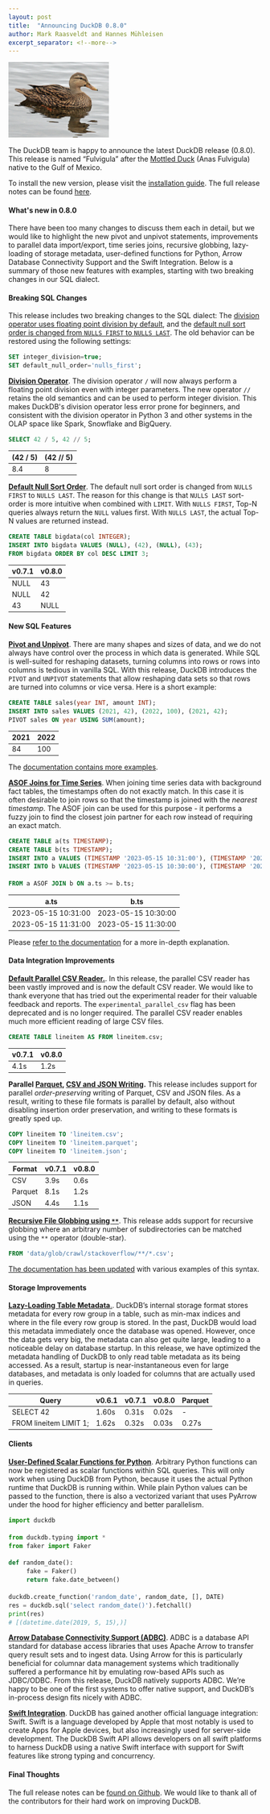 ```yaml
---
layout: post
title:  "Announcing DuckDB 0.8.0"
author: Mark Raasveldt and Hannes Mühleisen
excerpt_separator: <!--more-->
---
```


<img src="/images/blog/mottled_duck.jpg"
     alt="Image of the Mottled Duck"
     width=200px
     />

The DuckDB team is happy to announce the latest DuckDB release (0.8.0). This release is named “Fulvigula” after the [Mottled Duck](https://en.wikipedia.org/wiki/Mottled_duck) (Anas Fulvigula) native to the Gulf of Mexico.

To install the new version, please visit the [installation guide](https://duckdb.org/docs/installation/index). The full release notes can be found [here](https://github.com/duckdb/duckdb/releases/tag/v0.8.0).

<!--more-->

#### What's new in 0.8.0
There have been too many changes to discuss them each in detail, but we would like to highlight the new pivot and unpivot statements, improvements to parallel data import/export, time series joins, recursive globbing, lazy-loading of storage metadata, user-defined functions for Python, Arrow Database Connectivity Support and the Swift Integration. Below is a summary of those new features with examples, starting with two breaking changes in our SQL dialect.


#### Breaking SQL Changes
This release includes two breaking changes to the SQL dialect: The [division operator uses floating point division by default](https://github.com/duckdb/duckdb/pull/7082), and the [default null sort order is changed from `NULLS FIRST` to `NULLS LAST`](https://github.com/duckdb/duckdb/pull/7174). The old behavior can be restored using the following settings:

```sql
SET integer_division=true;
SET default_null_order='nulls_first';
```

[**Division Operator**](https://github.com/duckdb/duckdb/pull/7082). The division operator `/` will now always perform a floating point division even with integer parameters. The new operator `//` retains the old semantics and can be used to perform integer division. This makes DuckDB's division operator less error prone for beginners, and consistent with the division operator in Python 3 and other systems in the OLAP space like Spark, Snowflake and BigQuery.


```sql
SELECT 42 / 5, 42 // 5;
```

| (42 / 5) | (42 // 5) |
|----------|-----------|
| 8.4      | 8         |

[**Default Null Sort Order**](https://github.com/duckdb/duckdb/pull/7174). The default null sort order is changed from `NULLS FIRST` to `NULLS LAST`. The reason for this change is that `NULLS LAST` sort-order is more intuitive when combined with `LIMIT`. With `NULLS FIRST`, Top-N queries always return the `NULL` values first. With `NULLS LAST`, the actual Top-N values are returned instead.

```sql
CREATE TABLE bigdata(col INTEGER);
INSERT INTO bigdata VALUES (NULL), (42), (NULL), (43);
FROM bigdata ORDER BY col DESC LIMIT 3;
```

| v0.7.1 | v0.8.0 |
|--------|--------|
| NULL   | 43     |
| NULL   | 42     |
| 43     | NULL   |

#### New SQL Features

[**Pivot and Unpivot**](https://github.com/duckdb/duckdb/pull/6387). There are many shapes and sizes of data, and we do not always have control over the process in which data is generated. While SQL is well-suited for reshaping datasets, turning columns into rows or rows into columns is tedious in vanilla SQL. With this release, DuckDB introduces the `PIVOT` and `UNPIVOT` statements that allow reshaping data sets so that rows are turned into columns or vice versa. Here is a short example:

```sql
CREATE TABLE sales(year INT, amount INT);
INSERT INTO sales VALUES (2021, 42), (2022, 100), (2021, 42);
PIVOT sales ON year USING SUM(amount);
```

| 2021 | 2022 |
|------|------|
| 84   | 100  |

The [documentation contains more examples](/docs/sql/statements/pivot.html).


[**ASOF Joins for Time Series**](https://github.com/duckdb/duckdb/pull/6719). When joining time series data with background fact tables, the timestamps often do not exactly match. In this case it is often desirable to join rows so that the timestamp is joined with the *nearest timestamp*. The ASOF join can be used for this purpose - it performs a fuzzy join to find the closest join partner for each row instead of requiring an exact match.


```sql
CREATE TABLE a(ts TIMESTAMP);
CREATE TABLE b(ts TIMESTAMP);
INSERT INTO a VALUES (TIMESTAMP '2023-05-15 10:31:00'), (TIMESTAMP '2023-05-15 11:31:00');
INSERT INTO b VALUES (TIMESTAMP '2023-05-15 10:30:00'), (TIMESTAMP '2023-05-15 11:30:00');

FROM a ASOF JOIN b ON a.ts >= b.ts;
```

|        a.ts         |        b.ts         |
|---------------------|---------------------|
| 2023-05-15 10:31:00 | 2023-05-15 10:30:00 |
| 2023-05-15 11:31:00 | 2023-05-15 11:30:00 |


Please [refer to the documentation](/docs/guides/sql_features/asof_join.html) for a more in-depth explanation.



#### Data Integration Improvements

[**Default Parallel CSV Reader.**](https://github.com/duckdb/duckdb/pull/6977). In this release, the parallel CSV reader has been vastly improved and is now the default CSV reader. We would like to thank everyone that has tried out the experimental reader for their valuable feedback and reports. The `experimental_parallel_csv` flag has been deprecated and is no longer required. The parallel CSV reader enables much more efficient reading of large CSV files. 

```sql
CREATE TABLE lineitem AS FROM lineitem.csv;
```

| v0.7.1 | v0.8.0 |
|--------|--------|
| 4.1s   | 1.2s   |

**Parallel [Parquet](https://github.com/duckdb/duckdb/pull/7375), [CSV and JSON Writing](https://github.com/duckdb/duckdb/pull/7368).** This release includes support for parallel *order-preserving* writing of Parquet, CSV and JSON files. As a result, writing to these file formats is parallel by default, also without disabling insertion order preservation, and writing to these formats is greatly sped up.

```sql
COPY lineitem TO 'lineitem.csv';
COPY lineitem TO 'lineitem.parquet';
COPY lineitem TO 'lineitem.json';
```

| Format  | v0.7.1 | v0.8.0 |
|---------|--------|--------|
| CSV     | 3.9s   | 0.6s   |
| Parquet | 8.1s   | 1.2s   |
| JSON    | 4.4s   | 1.1s   |

[**Recursive File Globbing using `**`**](https://github.com/duckdb/duckdb/pull/6627). This release adds support for recursive globbing where an arbitrary number of subdirectories can be matched using the `**` operator (double-star).

```sql
FROM 'data/glob/crawl/stackoverflow/**/*.csv';
```

[The documentation has been updated](/docs/data/multiple_files/overview) with various examples of this syntax.


#### Storage Improvements

[**Lazy-Loading Table Metadata**.](https://github.com/duckdb/duckdb/pull/6715). DuckDB’s internal storage format stores metadata for every row group in a table, such as min-max indices and where in the file every row group is stored. In the past, DuckDB would load this metadata immediately once the database was opened. However, once the data gets very big, the metadata can also get quite large, leading to a noticeable delay on database startup. In this release, we have optimized the metadata handling of DuckDB to only read table metadata as its being accessed. As a result, startup is near-instantaneous even for large databases, and metadata is only loaded for columns that are actually used in queries.

|         Query          | v0.6.1 | v0.7.1 | v0.8.0  | Parquet |
|------------------------|--------|--------|-------|---------|
| SELECT 42              | 1.60s | 0.31s  | 0.02s | -       |
| FROM lineitem LIMIT 1; | 1.62s | 0.32s  | 0.03s | 0.27s   |


#### Clients

[**User-Defined Scalar Functions for Python**](https://github.com/duckdb/duckdb/pull/7171). Arbitrary Python functions can now be registered as scalar functions within SQL queries. This will only work when using DuckDB from Python, because it uses the actual Python runtime that DuckDB is running within. While plain Python values can be passed to the function, there is also a vectorized variant that uses PyArrow under the hood for higher efficiency and better parallelism.

```py
import duckdb

from duckdb.typing import *
from faker import Faker

def random_date():
     fake = Faker()
     return fake.date_between()

duckdb.create_function('random_date', random_date, [], DATE)
res = duckdb.sql('select random_date()').fetchall()
print(res)
# [(datetime.date(2019, 5, 15),)]
```

[**Arrow Database Connectivity Support (ADBC)**](https://github.com/duckdb/duckdb/pull/7086). ADBC is a database API standard for database access libraries that uses Apache Arrow to transfer query result sets and to ingest data. Using Arrow for this is particularly beneficial for columnar data management systems which traditionally suffered a performance hit by emulating row-based APIs such as JDBC/ODBC. From this release, DuckDB natively supports ADBC. We’re happy to be one of the first systems to offer native support, and DuckDB’s in-process design fits nicely with ADBC.

[**Swift Integration**](https://duckdb.org/2023/04/21/swift.html). DuckDB has gained another official language integration: Swift. Swift is a language developed by Apple that most notably is used to create Apps for Apple devices, but also increasingly used for server-side development. The DuckDB Swift API allows developers on all swift platforms to harness DuckDB using a native Swift interface with support for Swift features like strong typing and concurrency.

#### Final Thoughts
The full release notes can be [found on Github](https://github.com/duckdb/duckdb/releases/tag/v0.8.0). We would like to thank all of the contributors for their hard work on improving DuckDB.
